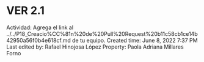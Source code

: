 # VER 2.1

Actividad: Agrega el link al ../../P18_Creacio%CC%81n%20de%20Pull%20Request%20b11c58cb1ce14b42950a56f0b4e618cf.md de tu equipo.
Created time: June 8, 2022 7:37 PM
Last edited by: Rafael Hinojosa López
Property: Paola Adriana Millares Forno